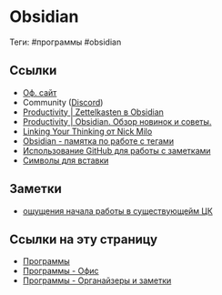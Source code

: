 # Obsidian

Теги: #программы #obsidian

## Ссылки

* [Оф. сайт](https://obsidian.md/)
* Community ([Discord](https://discord.gg/veuWUTm))
* [Productivity | Zettelkasten в Obsidian](https://www.youtube.com/watch?v=PiS3pRRj994)
* [Productivity | Obsidian. Обзор новинок и советы.](https://www.youtube.com/watch?v=qZ0dTmchbSY)
* [Linking Your Thinking от Nick Milo](Linking%20Your%20Thinking%20%D0%BE%D1%82%20Nick%20Milo.md)
* [Obsidian - памятка по работе с тегами](Obsidian%20-%20%D0%BF%D0%B0%D0%BC%D1%8F%D1%82%D0%BA%D0%B0%20%D0%BF%D0%BE%20%D1%80%D0%B0%D0%B1%D0%BE%D1%82%D0%B5%20%D1%81%20%D1%82%D0%B5%D0%B3%D0%B0%D0%BC%D0%B8.md)
* [Использование GitHub для работы с заметками](%D0%98%D1%81%D0%BF%D0%BE%D0%BB%D1%8C%D0%B7%D0%BE%D0%B2%D0%B0%D0%BD%D0%B8%D0%B5%20GitHub%20%D0%B4%D0%BB%D1%8F%20%D1%80%D0%B0%D0%B1%D0%BE%D1%82%D1%8B%20%D1%81%20%D0%B7%D0%B0%D0%BC%D0%B5%D1%82%D0%BA%D0%B0%D0%BC%D0%B8.md)
* [Символы для вставки](%D0%A1%D0%B8%D0%BC%D0%B2%D0%BE%D0%BB%D1%8B%20%D0%B4%D0%BB%D1%8F%20%D0%B2%D1%81%D1%82%D0%B0%D0%B2%D0%BA%D0%B8.md)

## Заметки

- [ощущения начала работы в существующейм ЦК](%D0%BE%D1%89%D1%83%D1%89%D0%B5%D0%BD%D0%B8%D1%8F%20%D0%BD%D0%B0%D1%87%D0%B0%D0%BB%D0%B0%20%D1%80%D0%B0%D0%B1%D0%BE%D1%82%D1%8B%20%D0%B2%20%D1%81%D1%83%D1%89%D0%B5%D1%81%D1%82%D0%B2%D1%83%D1%8E%D1%89%D0%B5%D0%B9%D0%BC%20%D0%A6%D0%9A.md)

## Ссылки на эту страницу

* [Программы](%D0%9F%D1%80%D0%BE%D0%B3%D1%80%D0%B0%D0%BC%D0%BC%D1%8B.md)
* [Программы - Офис](%D0%9F%D1%80%D0%BE%D0%B3%D1%80%D0%B0%D0%BC%D0%BC%D1%8B%20-%20%D0%9E%D1%84%D0%B8%D1%81.md)
* [Программы - Органайзеры и заметки](%D0%9F%D1%80%D0%BE%D0%B3%D1%80%D0%B0%D0%BC%D0%BC%D1%8B%20-%20%D0%9E%D1%80%D0%B3%D0%B0%D0%BD%D0%B0%D0%B9%D0%B7%D0%B5%D1%80%D1%8B%20%D0%B8%20%D0%B7%D0%B0%D0%BC%D0%B5%D1%82%D0%BA%D0%B8.md)

